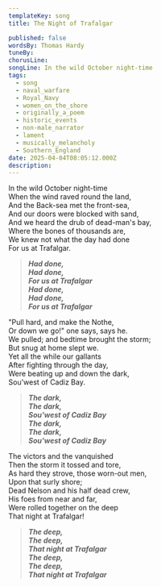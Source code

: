 ```yaml
---
templateKey: song
title: The Night of Trafalgar

published: false
wordsBy: Thomas Hardy
tuneBy: 
chorusLine: 
songLine: In the wild October night-time
tags:
  - song
  - naval_warfare
  - Royal_Navy
  - women_on_the_shore
  - originally_a_poem
  - historic_events
  - non-male_narrator
  - lament
  - musically_melancholy
  - Southern_England 
date: 2025-04-04T08:05:12.000Z
description: 
---
```



In the wild October night-time\
When the wind raved round the land,\
And the Back-sea met the front-sea,\
And our doors were blocked with sand,\
And we heard the drub of dead-man's bay,\
Where the bones of thousands are,\
We knew not what the day had done\
For us at Trafalgar.

>***Had done,\
Had done,\
For us at Trafalgar\
Had done,\
Had done,\
For us at Trafalgar***

"Pull hard, and make the Nothe,\
Or down we go!" one says, says he.\
We pulled; and bedtime brought the storm;\
But snug at home slept we.\
Yet all the while our gallants\
After fighting through the day,\
Were beating up and down the dark,\
Sou'west of Cadiz Bay.

>***The dark,\
The dark,\
Sou'west of Cadiz Bay\
The dark,\
The dark,\
Sou'west of Cadiz Bay***

The victors and the vanquished\
Then the storm it tossed and tore,\
As hard they strove, those worn-out men,\
Upon that surly shore;\
Dead Nelson and his half dead crew,\
His foes from near and far,\
Were rolled together on the deep\
That night at Trafalgar!

>***The deep,\
The deep,\
That night at Trafalgar\
The deep,\
The deep,\
That night at Trafalgar***


          
